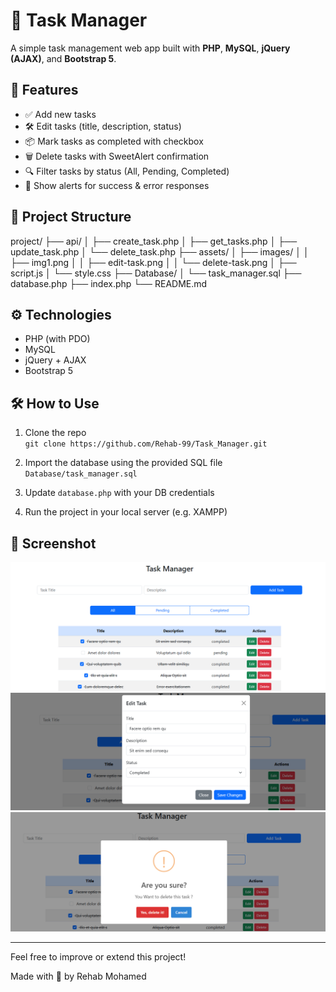 # 📝 Task Manager

A simple task management web app built with **PHP**, **MySQL**, **jQuery (AJAX)**, and **Bootstrap 5**.

## 🚀 Features

- ✅ Add new tasks
- 🛠️ Edit tasks (title, description, status)
- 📦 Mark tasks as completed with checkbox
- 🗑️ Delete tasks with SweetAlert confirmation
- 🔍 Filter tasks by status (All, Pending, Completed)
- 🔔 Show alerts for success & error responses

## 📂 Project Structure

project/
├── api/
│ ├── create_task.php
│ ├── get_tasks.php
│ ├── update_task.php
│ └── delete_task.php
├── assets/
│ ├── images/
│ │ ├── img1.png
│ │ ├── edit-task.png
│ │ └── delete-task.png
│ ├── script.js
│ └── style.css
├── Database/
│ └── task_manager.sql
├── database.php
├── index.php
└── README.md



## ⚙️ Technologies

- PHP (with PDO)
- MySQL
- jQuery + AJAX
- Bootstrap 5

## 🛠️ How to Use

1. Clone the repo  
   `git clone https://github.com/Rehab-99/Task_Manager.git`

2. Import the database using the provided SQL file `Database/task_manager.sql`

3. Update `database.php` with your DB credentials

4. Run the project in your local server (e.g. XAMPP)

## 📸 Screenshot

![Task Manager Screenshot](assets/images/img1.png)
![Edit Task](assets/images/edit-task.png)
![Delete Task](assets/images/delete-task.png)


---

Feel free to improve or extend this project!

Made with 💙 by Rehab Mohamed